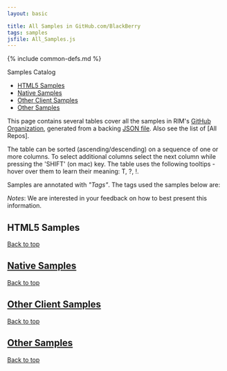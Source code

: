 ```yaml
---
layout: basic

title: All Samples in GitHub.com/BlackBerry
tags: samples
jsfile: All_Samples.js
---
```

{% include common-defs.md %}

<div id='right'>
<div class='caption'>Samples Catalog</div>
<ul>
<li><a href="#samplesHtml5">HTML5 Samples</a></li>
<li><a href="#samplesNative">Native Samples</a></li>
<li><a href="#samplesOtherClient">Other Client Samples</a></li>
<li><a href="#samplesServer">Other Samples</a></li>
</ul>
</div>

This page contains several tables cover all the samples in RIM's
[GitHub Organization](http://github.com/blackberry),
generated from a backing [JSON file](All_Samples.json).
Also see the list of [All Repos].

The table can be sorted (ascending/descending) on a sequence of one or more columns.  To select additional
columns select the next column while pressing the 'SHIFT' (on mac) key. The table uses the following tooltips -
hover over them to learn their meaning:
<span class="question" tip="(Repo column) A list of 'tags' characterizing this sample">T</span>, 
<span class="question" tip="(Desc column) Extra details on the sample">?</span>,
<span class="warning" tip="(Desc column) Issues to resolve">!</span>.

<div id="tagsList"><p>Samples are annotated with <em>"Tags"</em>.
The tags used the samples below are:</p></div>


_*Notes*_: We are interested in your feedback on how to best present this information.

<div id="samplesHtml5">
<a name="samplesHtml5"><h2>HTML5 Samples</h2></a>
</div>

<a href="#top">Back to top</a>

<div id="samplesNative">
<a href="samplesNative"><h2>Native Samples</h2></a>
</div>

<a href="#top">Back to top</a>

<div id="samplesOtherClient">
<a href="samplesOtherClient"><h2>Other Client Samples</h2></a>
</div>

<a href="#top">Back to top</a>

<div id="samplesOther">
<a href="samplesOther"><h2>Other Samples</h2></a>
</div>

<a href="#top">Back to top</a>

